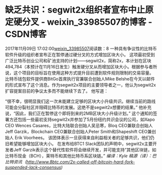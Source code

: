 # 缺乏共识：segwit2x组织者宣布中止原定硬分叉 - weixin_33985507的博客 - CSDN博客
2017年11月09日 17:02:00[weixin_33985507](https://me.csdn.net/weixin_33985507)阅读数：8
一种具有争议性的比特币软件升级的组织者宣布正在暂停通过硬分叉的方式增加区块大小。
这项最初受到广泛比特币创业公司和矿池支持的计划——segwit2x，简称2x，本计划在区块494,784（本预计在11月16日发生）触发硬分叉从而增加区块大小。根据参与者所说，这个项目的目标旨在使用这种方式提升目前遭到软件规则限制的交易容量。
比特币钱包软件提供商BitGo首席执行官兼联合创始人Mike Belshe在今天以邮件的形式宣布了这个消息。作为segwit2x项目的主要领导者之一，他认为segwit2x扩容提案目前的争议太多而不能继续下去了。
他写道：
> 
“很不幸，很明显我们这一次未能建立足够的区块大小升级共识。继续当前的路线可能会分裂社区并阻碍比特币的发展。这绝不是segwit2x想要的结果。”
他补充说，“因此，我们正在暂停这个即将到来的2MB区块大小升级计划。”
这个通知的签署方还包括一些最初支持segwit2x并参加了5月份纽约共识会议的公司，如Xapo CEO Wences Casares，比特大陆联合创始人吴忌寒，Bloq CEO兼联合创始人Jeff Garzik，Blockchain CEO兼联合创始人Peter Smith和Shapeshift CEO兼创始人 Erik Voorhees。
该团体表示一旦获得来自利益相关者的足够共识，他们仍旧希望能够增加区块大小。
在发布给BTC1 Slack团队的声明中，segwit2x主要开发者Jeff Garzik表示这个替代性软件将会继续开发，并可能支持“其他区块链，如比特币现金（BCH），莱特币和其他比特币系区块链。”
*编译：Kyle*
*稿源（译）：巴比特资讯（http://www.8btc.com/2x-called-off-bitcoin-hard-fork-suspended-lack-consensus)*
